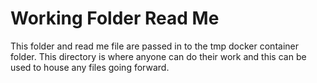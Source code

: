 # Working Folder Read Me
This folder and read me file are passed in to the tmp docker container folder.
This directory is where anyone can do their work and this can be used to house any files going forward.